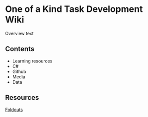 # One of a Kind Task Development Wiki

Overview text

## Contents
- Learning resources
- C#
- Github
- Media
- Data

## Resources

[Foldouts](https://gist.githubusercontent.com/pierrejoubert73/902cc94d79424356a8d20be2b382e1ab/raw/cd884bae79158524840ba045182a865b36f04844/markdown-details-collapsible.md)
